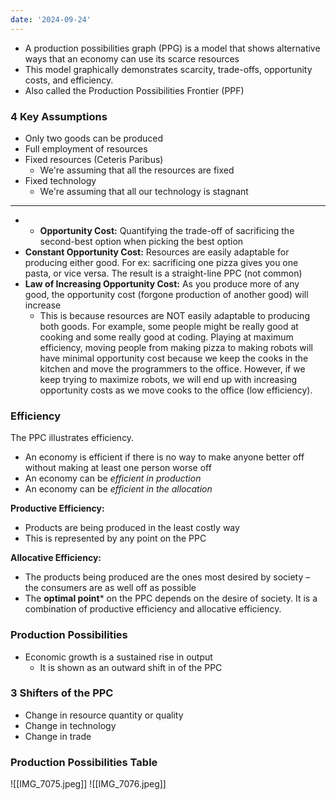 ```yaml
---
date: '2024-09-24'
---
```


- A production possibilities graph (PPG) is a model that shows alternative ways that an economy can use its scarce resources
- This model graphically demonstrates scarcity, trade-offs, opportunity costs, and efficiency.
- Also called the Production Possibilities Frontier (PPF)
### 4 Key Assumptions
- Only two goods can be produced
- Full employment of resources
- Fixed resources (Ceteris Paribus)
	- We're assuming that all the resources are fixed
- Fixed technology
	- We're assuming that all our technology is stagnant
---
- - **Opportunity Cost:** Quantifying the trade-off of sacrificing the second-best option when picking the best option
- **Constant Opportunity Cost:** Resources are easily adaptable for producing either good. For ex: sacrificing one pizza gives you one pasta, or vice versa. The result is a straight-line PPC (not common)
- **Law of Increasing Opportunity Cost:** As you produce more of any good, the opportunity cost (forgone production of another good) will increase
	- This is because resources are NOT easily adaptable to producing both goods. For example, some people might be really good at cooking and some really good at coding. Playing at maximum efficiency, moving people from making pizza to making robots will have minimal opportunity cost because we keep the cooks in the kitchen and move the programmers to the office. However, if we keep trying to maximize robots, we will end up with increasing opportunity costs as we move cooks to the office (low efficiency).
### Efficiency
The PPC illustrates efficiency.
- An economy is efficient if there is no way to make anyone better off without making at least one person worse off
- An economy can be *efficient in production*
- An economy can be *efficient in the allocation*

**Productive Efficiency:**
- Products are being produced in the least costly way
- This is represented by any point on the PPC

**Allocative Efficiency:**
- The products being produced are the ones most desired by society – the consumers are as well off as possible
- The **optimal point*** on the PPC depends on the desire of society. It is a combination of productive efficiency and allocative efficiency.
### Production Possibilities
- Economic growth is a sustained rise in output
	- It is shown as an outward shift in of the PPC
### 3 Shifters of the PPC
- Change in resource quantity or quality
- Change in technology
- Change in trade
### Production Possibilities Table
![[IMG_7075.jpeg]]
![[IMG_7076.jpeg]]